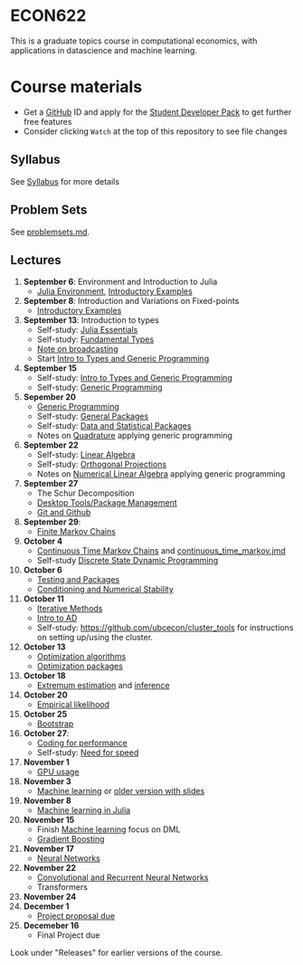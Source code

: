 # ECON622

This is a graduate topics course in computational economics, with applications in datascience and machine learning.

# Course materials
- Get a [GitHub](www.github.com) ID and apply for the [Student Developer Pack](https://education.github.com/pack) to get further free features
- Consider clicking `Watch` at the top of this repository to see file changes

<!-- ## Accessing the VSE syzygy JupyterHub -->
<!-- 1.  Login to https://vse.syzygy.ca/ with your CWL to ensure you can access our JupyterHub -->
<!-- 2.  Click [Here](https://vse.syzygy.ca/jupyter/hub/user-redirect/git-pull?repo=https%3A%2F%2Fgithub.com%2FQuantEcon%2Fquantecon-notebooks-julia&urlpath=lab%2Ftree%2Fquantecon-notebooks-julia) to install the QuantEcon Julia Lectures there -->
<!--     - Later you will need to do a local installation by following the [Getting Started](https://lectures.quantecon.org/jl/getting_started_julia/getting_started.html) but this is a better way to begin -->
<!--     - For support with vse.syzygy.ca, email me@arnavsood.com -->
<!-- 3. To automatically launch the QuantEcon lecture notes on vse.syzygy.ca -->
<!--     - Open the lecture notes in a website (e.g. go to  [Introductory Examples](https://lectures.quantecon.org/jl/getting_started_julia/julia_by_example.html)) -->
<!--     - Hover your mouse over the button "jupyter notebook | run" at the top -->
<!--     - When it pops up a configuration, choose `vse.syzygy.ca (UBC Only)` from the list, move your mouse to somewhere else on the screen -->
<!--     - Now when you click on the "jupyter notebook | run" on any of the Julia lectures (no need to hover again), it will launch in our hub. -->
<!-- 4. Download the extra notebooks from this repository with  [Here](https://vse.syzygy.ca/jupyter/hub/user-redirect/git-pull?repo=https%3A%2F%2Fgithub.com%2Fubcecon%2FECON622_2019&urlpath=lab%2Ftree%2FECON622_2019%2F) -->
<!--     - To update this repository when we create new notebooks, just click on that link again to clone. -->

<!-- In all cases, the reset a notebook, delete it and click on the launch of clone links again. -->

<!-- Most of the course will be taught using Julia, but we will briefly introduce Python (or R) for discussing topics where Julia is not ideal. -->

## Syllabus
See [Syllabus](syllabus.md) for more details


## Problem Sets

See [problemsets.md](problemsets.md).



## Lectures


1. **September 6**: Environment and Introduction to Julia
    - [Julia Environment](https://quantecon.github.io/lecture-julia.myst/getting_started_julia/getting_started.html), [Introductory Examples](https://quantecon.github.io/lecture-julia.myst/getting_started_julia/julia_by_example.html)
2. **September 8**: Introduction and Variations on Fixed-points
   - [Introductory Examples](https://quantecon.github.io/lecture-julia.myst/getting_started_julia/julia_by_example.html)
3. **September 13**: Introduction to types
   -  Self-study: [Julia Essentials](https://quantecon.github.io/lecture-julia.myst/getting_started_julia/julia_essentials.html)
   -  Self-study: [Fundamental Types](https://quantecon.github.io/lecture-julia.myst/getting_started_julia/fundamental_types.html)
   - [Note on broadcasting](jmd/broadcasting.jmd)
   -  Start [Intro to Types and Generic Programming](https://quantecon.github.io/lecture-julia.myst/getting_started_julia/introduction_to_types.html)
4. **September 15**
   -  Self-study: [Intro to Types and Generic Programming](https://quantecon.github.io/lecture-julia.myst/getting_started_julia/introduction_to_types.html)
   -  Self-study: [Generic Programming](https://quantecon.github.io/lecture-julia.myst/more_julia/generic_programming.html)
5. **Sepember 20**
   -  [Generic Programming](https://quantecon.github.io/lecture-julia.myst/more_julia/generic_programming.html)
   -  Self-study: [General Packages](https://quantecon.github.io/lecture-julia.myst/more_julia/general_packages.html)
   -  Self-study: [Data and Statistical Packages](https://quantecon.github.io/lecture-julia.myst/more_julia/data_statistical_packages.html)
   -  Notes on [Quadrature](https://nbviewer.jupyter.org/github/ubcecon/ECON622_2019/blob/master/notebooks/quadrature.ipynb) applying generic programming
6. **September 22**
   -  Self-study: [Linear Algebra](https://quantecon.github.io/lecture-julia.myst/tools_and_techniques/linear_algebra.html)
   -  Self-study: [Orthogonal Projections](https://quantecon.github.io/lecture-julia.myst/tools_and_techniques/orth_proj.html)
   -  Notes on  [Numerical Linear Algebra](https://nbviewer.jupyter.org/github/ubcecon/ECON622_2019/blob/master/notebooks/numerical_linear_algebra.ipynb) applying generic programming
7. **September 27**
   - The Schur Decomposition
   - [Desktop Tools/Package Management](https://julia.quantecon.org/software_engineering/tools_editors.html)
   - [Git and Github](https://julia.quantecon.org/software_engineering/version_control.html)
8. **September 29**:
   - [Finite Markov Chains](https://julia.quantecon.org/tools_and_techniques/finite_markov.html)
9. **October 4**
   - [Continuous Time Markov Chains](https://julia.quantecon.org/tools_and_techniques/numerical_linear_algebra.html#continuous-time-markov-chains-ctmcs) and [continuous_time_markov.jmd](jmd/continuous_time_markov.jmd)
   - Self-study [Discrete State Dynamic Programming](https://quantecon.github.io/lecture-julia.myst/dynamic_programming/discrete_dp.html)
10. **October 6**
    - [Testing and Packages](https://julia.quantecon.org/software_engineering/testing.html)
    - [Conditioning and Numerical Stability](https://julia.quantecon.org/tools_and_techniques/iterative_methods_sparsity.html)
11. **October 11**
    - [Iterative Methods](https://nbviewer.jupyter.org/github/ubcecon/ECON622_2019/blob/master/notebooks/iterative_methods_sparsity.ipynb)
    - [Intro to AD](https://quantecon.github.io/lecture-julia.myst/more_julia/optimization_solver_packages.html#Introduction-to-Automatic-Differentiation)
    - Self-study: https://github.com/ubcecon/cluster_tools for instructions on setting up/using the cluster.
12. **October 13**
    - [Optimization algorithms](https://schrimpf.github.io/AnimatedOptimization.jl/optimization/)
    - [Optimization packages](https://quantecon.github.io/lecture-julia.myst/more_julia/optimization_solver_packages.html#Optimization)
15. **October 18**
    - [Extremum estimation](https://schrimpf.github.io/GMMInference.jl/extremumEstimation/) and [inference](https://schrimpf.github.io/GMMInference.jl/identificationRobustInference/)
16. **October 20**
    - [Empirical likelihood](https://schrimpf.github.io/GMMInference.jl/empiricalLikelihood/)
17. **October 25**
    - [Bootstrap](https://schrimpf.github.io/GMMInference.jl/bootstrap/)
18. **October 27**:
    - [Coding for performance](https://github.com/schrimpf/ARGridBootstrap)
    - Self-study: [Need for speed](https://quantecon.github.io/lecture-julia.myst/more_julia/need_for_speed.html)
19. **November 1**
    - [GPU usage](https://github.com/schrimpf/ARGridBootstrap)
21. **November 3**
    <!-- [Structural estimation](http://faculty.arts.ubc.ca/pschrimpf/628/rustrothwell.html) link will change -->
    - [Machine learning](https://schrimpf.github.io/NeuralNetworkEconomics.jl/ml-intro/) or [older version with slides](http://faculty.arts.ubc.ca/pschrimpf/628/machineLearningAndCausalInference.html)
22. **November 8**
    - [Machine learning in Julia](https://github.com/schrimpf/NeuralNetworkEconomics.jl)
23. **November 15**
    - Finish [Machine learning](https://schrimpf.github.io/NeuralNetworkEconomics.jl/ml-intro/) focus on DML
    - [Gradient Boosting](https://schrimpf.github.io/GradientBoostingNotes/gb/#introduction)
23. **November 17**
    - [Neural Networks](https://github.com/schrimpf/NeuralNetworkEconomics.jl)
24. **November 22**
    - [Convolutional and Recurrent Neural Networks](https://github.com/schrimpf/NeuralNetworkEconomics.jl)
    - Transformers
25. **November 24**
25. **December 1**
    - [Project proposal due](final_project.md)
27. **Decemeber 16**
    - Final Project due


Look under "Releases" for earlier versions of the course.
